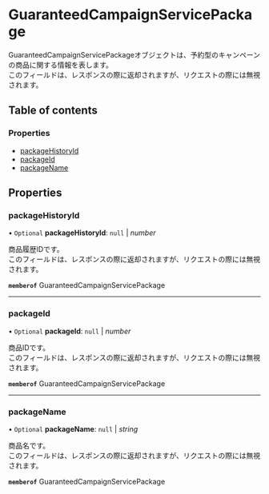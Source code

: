 # GuaranteedCampaignServicePackage


<div lang=\"ja\"> GuaranteedCampaignServicePackageオブジェクトは、予約型のキャンペーンの商品に関する情報を表します。<br> このフィールドは、レスポンスの際に返却されますが、リクエストの際には無視されます。 </div> 

## Table of contents

### Properties

- [packageHistoryId](guaranteedcampaignservicepackage.md#packagehistoryid)
- [packageId](guaranteedcampaignservicepackage.md#packageid)
- [packageName](guaranteedcampaignservicepackage.md#packagename)

## Properties

### packageHistoryId

• `Optional` **packageHistoryId**: ``null`` \| *number*

<div lang=\"ja\"> 商品履歴IDです。<br> このフィールドは、レスポンスの際に返却されますが、リクエストの際には無視されます。 </div> 

**`memberof`** GuaranteedCampaignServicePackage

___

### packageId

• `Optional` **packageId**: ``null`` \| *number*

<div lang=\"ja\"> 商品IDです。<br> このフィールドは、レスポンスの際に返却されますが、リクエストの際には無視されます。 </div> 

**`memberof`** GuaranteedCampaignServicePackage

___

### packageName

• `Optional` **packageName**: ``null`` \| *string*

<div lang=\"ja\"> 商品名です。<br> このフィールドは、レスポンスの際に返却されますが、リクエストの際には無視されます。 </div> 

**`memberof`** GuaranteedCampaignServicePackage
